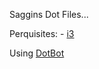 Saggins Dot Files...

Perquisites:
    - [i3](https://github.com/Airblader/i3)
    
Using [DotBot](https://github.com/anishathalye/dotbot)
